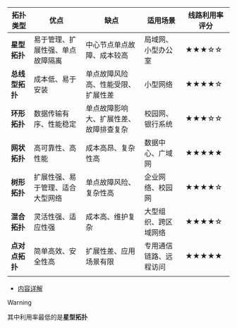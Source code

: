 
| **拓扑类型**  | **优点**           | **缺点**              | **适用场景**    | **线路利用率评分** |
| --------- | ---------------- | ------------------- | ----------- | ----------- |
| **星型拓扑**  | 易于管理、扩展性强、单点故障隔离 | 中心节点单点故障、成本较高       | 局域网、小型办公室   | ★★★☆☆       |
| **总线型拓扑** | 成本低、易于安装         | 单点故障风险高、性能受限、扩展性差   | 小型网络        | ★★★★☆       |
| **环形拓扑**  | 数据传输有序、性能稳定      | 单点故障影响大、扩展性差、故障排查复杂 | 校园网、银行系统    | ★★★☆☆       |
| **网状拓扑**  | 高可靠性、高性能         | 成本高昂、复杂性高           | 数据中心、广域网    | ★★★★★       |
| **树形拓扑**  | 扩展性强、易于管理、适合大型网络 | 单点故障风险、复杂性高         | 企业网络、校园网    | ★★★★☆       |
| **混合拓扑**  | 灵活性强、适应性强        | 成本高、维护复杂            | 大型组织、跨区域网络  | ★★★★☆       |
| **点对点拓扑** | 简单高效、安全性高        | 扩展性差、应用场景有限         | 专用通信链路、远程访问 | ★★★★★       |
|           |                  |                     |             |             |

- [内容详解](https://blog.csdn.net/swadian2008/article/details/130888598)

>[!WARNING]
> 其中利用率最低的是**星型拓扑**